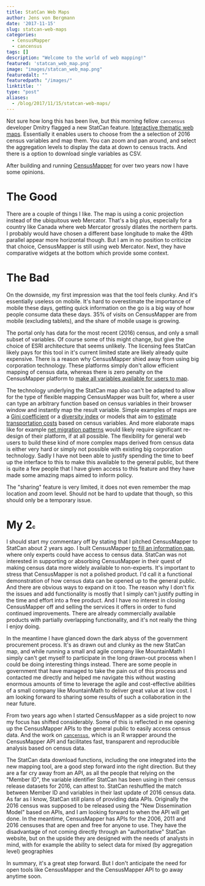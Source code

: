 ```yaml
---
title: StatCan Web Maps
author: Jens von Bergmann
date: '2017-11-15'
slug: statcan-web-maps
categories:
  - CensusMapper
  - cancensus
tags: []
description: "Welcome to the world of web mapping!"
featured: 'statcan_web_map.png'
image: "images/statcan_web_map.png"
featuredalt: ""
featuredpath: "/images/"
linktitle: ''
type: "post"
aliases:
  - /blog/2017/11/15/statcan-web-maps/
---
```


Not sure how long this has been live, but this morning fellow `cancensus` developer Dmitry flagged a new StatCan feature. [Interactive thematic web maps](http://www12.statcan.gc.ca/census-recensement/2016/dp-pd/dv-vd/cpdv-vdpr/index-eng.cfm). Essentially it enables users to choose from the a selection of 2016 census variables and map them. You can zoom and pan around, and select the aggregation levels to display the data at down to census tracts. And there is a option to download single variables as CSV.

After building and running [CensusMapper](https://censusmapper.ca) for over two years now I have some opinions.

# The Good
There are a couple of things I like. The map is using a conic projection instead of the ubiquitous web Mercator. That's a big plus, especially for a country like Canada where web Mercator grossly dilates the northern parts. I probably would have chosen a different base longitude to make the 49th parallel appear more horizontal though. But I am in no position to criticize that choice, CensusMapper is still using web Mercator. Next, they have comparative widgets at the bottom which provide some context.

# The Bad
On the downside, my first impression was that the tool feels clunky. And it's essentially useless on mobile. It's hard to overestimate the importance of mobile these days, getting quick information on the go is a big way of how people consume data these days. 35% of visits on CensusMapper are from mobile (excluding tablets), and the share of mobile usage is growing.

The portal only has data for the most recent (2016) census, and only a small subset of variables. Of course some of this might change, but give the choice of ESRI architecture that seems unlikely. The licensing fees StatCan likely pays for this tool in it's current limited state are likely already quite expensive. There is a reason why CensusMapper shied away from using big corporation technology. These platforms simply don't allow efficient mapping of census data, whereas there is zero penalty on the CensusMapper platform to [make all variables available for users to map](https://censusmapper.ca/maps/new).

The technology underlying the StatCan map also can't be adapted to allow for the type of flexible mapping CensusMapper was built for, where a user can type an arbitrary function based on census variables in their browser window and instantly map the result variable. Simple examples of maps are a [Gini coefficient](https://censusmapper.ca/maps/840) or a [diversity index](https://censusmapper.ca/maps/902) or models that aim to [estimate transportation costs](https://censusmapper.ca/maps/308) based on census variables. And more elaborate maps like for example [net migration patterns](https://censusmapper.ca/maps/731) would likely require significant re-design of their platform, if at all possible. The flexibility for general web users to build these kind of more complex maps derived from census data is either very hard or simply not possible with existing big corporation technology. Sadly I have not been able to justify spending the time to beef up the interface to this to make this available to the general public, but there is quite a few people that I have given access to this feature and they have made some amazing maps aimed to inform policy.

The "sharing" feature is very limited, it does not even remember the map location and zoom level. Should not be hard to update that though, so this should only be a temporary issue.


# My 2<span style="font-size:0.5em">c</span>
I should start my commentary off by stating that I pitched CensusMapper to StatCan about 2 years ago. I built CensusMapper [to fill an information gap](https://doodles.mountainmath.ca/blog/2015/09/28/census-mapper/), where only experts could have access to census data. StatCan was not interested in supporting or absorbing CensusMapper in their quest of making census data more widely available to non-experts. It's important to stress that CensusMapper is not a polished product. I'd call it a functional demonstration of how census data can be opened up to the general public. And there are obvious ways to expand on it too. The reason why I don't fix the issues and add functionality is mostly that I simply can't justify putting in the time and effort into a free product. And I have no interest in closing CensusMapper off and selling the services it offers in order to fund continued improvements. There are already commercially available products with partially overlapping functionality, and it's not really the thing I enjoy doing.

In the meantime I have glanced down the dark abyss of the government procurement process. It's as drawn out and clunky as the new StatCan map, and while running a small and agile company like MountainMath I simply can't get myself to participate in the long drawn-out process when I could be doing interesting things instead. There are some people in government that have managed to take the pain out of this process and contacted me directly and helped me navigate this without wasting enormous amounts of time to leverage the agile and cost-effective abilities of a small company like MountainMath to deliver great value at low cost. I am looking forward to sharing some results of such a collaboration in the near future.

From two years ago when I started CensusMapper as a side project to now my focus has shifted considerably. Some of this is reflected in me opening up the CensusMapper APIs to the general public to easily access census data. And the work on [`cancensus`](https://github.com/mountainMath/cancensus), which is an R wrapper around the CensusMapper API and facilitates fast, transparent and reproducible analysis based on census data.

The StatCan data download functions, including the one integrated into the new mapping tool, are a good step forward into the right direction. But they are a far cry away from an API, as all the people that relying on the "Member ID", the variable identifier StatCan has been using in their census release datasets for 2016, can attest to. StatCan reshuffled the match between Member ID and variables in their last update of 2016 census data. As far as I know, StatCan still plans of providing data APIs. Originally the 2016 census was supposed to be released using the "New Dissemination Model" based on APIs, and I am looking forward to when the API will get done. In the meantime, CensusMapper has APIs for the 2006, 2011 and 2016 censuses that are open and free for anyone to use. They have the disadvantage of not coming directly through an "authoritative" StatCan website, but on the upside they are designed with the needs of analysts in mind, with for example the ability to select data for mixed (by aggregation level) geographies

In summary, it's a great step forward. But I don't anticipate the need for open tools like CensusMapper and the CensusMapper API to go away anytime soon.
